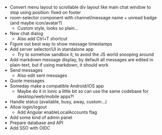 * Convert menu layout to scrollable div layout like main chat window to stop using position: fixed on footer
* room-selector component with channel/message name + unread badge (and maybe icon/avatar?)
  * Custom style, looks so plain...
* New chat dialog
  * Also add Ctrl+T shortcut
* Figure out best way to show message timestamps
* Add server selector/UI in standalone app
  * Try to somehow sandbox it, to avoid the JS world snooping around
* Add markdown message display, by default all messages are edited in plain-text, but if using markdown, it should work
* Send messages
  * Also edit sent messages
* Quote messages
* Someday make a compatible Android/iOS app
  * Maybe do it in Ionic a little bit so can use the same codebase for desktop/web/mobile apps?!
* Handle status (available, busy, away, custom...)
* Allow login/logout
  * Add Angular enableLocalAccounts flag
* Add some kind of admin panel
* Prepare database and API
* Add SSO with OIDC
